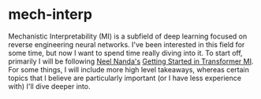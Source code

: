 # mech-interp

Mechanistic Interpretability (MI) is a subfield of deep learning focused on reverse engineering neural networks. I've been interested in this field for some time, but now I want to spend time really diving into it. To start off, primarily I will be following [Neel Nanda's](https://www.neelnanda.io/about) [Getting Started in Transformer MI](https://www.neelnanda.io/mechanistic-interpretability/getting-started). For some things, I will include more high level takeaways, whereas certain topics that I believe are particularly important (or I have less experience with) I'll dive deeper into. 

